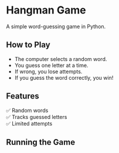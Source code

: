 # Hangman Game
A simple word-guessing game in Python.

## How to Play
- The computer selects a random word.
- You guess one letter at a time.
- If wrong, you lose attempts.
- If you guess the word correctly, you win!

## Features
✅ Random words  
✅ Tracks guessed letters  
✅ Limited attempts  

## Running the Game